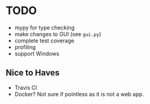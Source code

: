 # TODO


- mypy for type checking
- make changes to GUI (see `gui.py`)
- complete test coverage
- profiling
- support Windows

## Nice to Haves

- Travis CI
- Docker? Not sure if pointless as it is not a web app.
